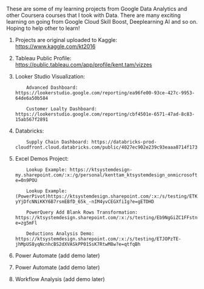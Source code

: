 These are some of my learning projects from Google Data Analytics and other Coursera courses that I took with Data. There are many exciting learning on going from Google Cloud Skill Boost, Deeplearning AI and so on. Hoping to help other to learn!

1) Projects are original uploaded to Kaggle: https://www.kaggle.com/kt2016
2) Tableau Public Profile: https://public.tableau.com/app/profile/kent.tam/vizzes
3) Looker Studio Visualization:

           Advanced Dashboard: https://lookerstudio.google.com/reporting/ea96fe00-93ce-427c-9953-64de6a50b584

           Customer Loalty Dashboard: https://lookerstudio.google.com/reporting/cbf4501e-6571-47ad-8c83-15ab567f2891
   
4) Databricks:
   
           Supply Chain Dashboard: https://databricks-prod-cloudfront.cloud.databricks.com/public/4027ec902e239c93eaaa8714f173bcfc/3825112006008741/500020572936699/808356461288693/latest.html
   
5) Excel Demos Project:

           Lookup Example: https://ktsystemdesign-my.sharepoint.com/:x:/g/personal/kenttam_ktsystemdesign_onmicrosoft_com/EZng0uukNX1IjzfLUDUKV1AB5zMw20yaPoIpSws32ElKbw?e=0n9POU

           Lookup Example: (PowerPivot)https://ktsystemdesign.sharepoint.com/:x:/s/testing/ETK-yYjDfcNNiKKY6B7rsmEBfD_65k_-nIM4yvCEGXfiIg?e=gETDHD
  
           PowerQuery Add Blank Rows Transformation: https://ktsystemdesign.sharepoint.com/:x:/s/testing/Eb9NgGiZC1FFstnPGS3zZw0BcQTF_o2PTTcARnImfbBrYw?e=zg5mFl

           Deductions Analysis Demo: https://ktsystemdesign.sharepoint.com/:x:/s/testing/ETJOPzTE-jhMpUS8yqNcnhcBS2dXVASkPP01SsK7RtwM8w?e=qtfqBh
   
6) Power Automate (add demo later)
7) Power Automate (add demo later)
8) Workflow Analysis (add demo later)
